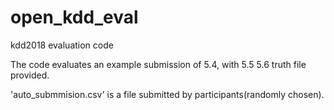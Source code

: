 # open_kdd_eval
kdd2018 evaluation code

The code evaluates an example submission of 5.4, with 5.5 5.6 truth file provided.

'auto_submmision.csv' is a file submitted by participants(randomly chosen).
